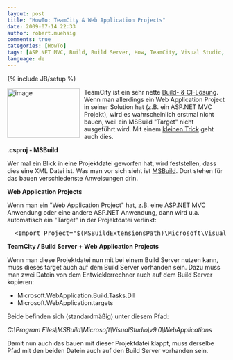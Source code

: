 ```yaml
---
layout: post
title: "HowTo: TeamCity & Web Application Projects"
date: 2009-07-14 22:33
author: robert.muehsig
comments: true
categories: [HowTo]
tags: [ASP.NET MVC, Build, Build Server, How, TeamCity, Visual Studio, Web Applicaiton Projects]
language: de
---
```

{% include JB/setup %}
<p><a href="{{BASE_PATH}}/assets/wp-images-de/image802.png"><img style="border-top-width: 0px; border-left-width: 0px; border-bottom-width: 0px; margin: 0px 10px 0px 0px; border-right-width: 0px" height="113" alt="image" src="{{BASE_PATH}}/assets/wp-images-de/image-thumb780.png" width="167" align="left" border="0"></a>TeamCity ist ein sehr nette <a href="{{BASE_PATH}}/2009/07/14/howto-continuous-integration-mit-teamcity/">Build- &amp; CI-Lösung</a>. Wenn man allerdings ein Web Application Project in seiner Solution hat (z.B. ein ASP.NET MVC Projekt), wird es wahrscheinlich erstmal nicht bauen, weil ein MSBuild "Target" nicht ausgeführt wird. Mit einem <a href="http://odetocode.com/Blogs/scott/archive/2006/05/30/3802.aspx">kleinen Trick</a> geht auch dies.</p><p><strong>.csproj - MSBuild</strong></p> <p>Wer mal ein Blick in eine Projektdatei geworfen hat, wird feststellen, dass dies eine XML Datei ist. Was man vor sich sieht ist <a href="http://msdn.microsoft.com/de-de/library/wea2sca5.aspx">MSBuild</a>. Dort stehen für das bauen verschiedenste Anweisungen drin.</p> <p><strong>Web Application Projects</strong></p> <p>Wenn man ein "Web Application Project" hat, z.B. eine ASP.NET MVC Anwendung oder eine andere ASP.NET Anwendung, dann wird u.a. automatisch ein "Target" in der Projektdatei verlinkt:</p> <div class="wlWriterSmartContent" id="scid:812469c5-0cb0-4c63-8c15-c81123a09de7:703c8e98-834a-4b74-934b-ec0228baf9cb" style="padding-right: 0px; display: inline; padding-left: 0px; float: none; padding-bottom: 0px; margin: 0px; padding-top: 0px"><pre name="code" class="c#">  &lt;Import Project="$(MSBuildExtensionsPath)\Microsoft\VisualStudio\v9.0\WebApplications\Microsoft.WebApplication.targets" /&gt;</pre></div>
<p><strong>TeamCity / Build Server + Web Application Projects</strong></p>
<p>Wenn man diese Projektdatei nun mit bei einem Build Server nutzen kann, muss dieses target auch auf dem Build Server vorhanden sein. Dazu muss man zwei Datein von dem Entwicklerrechner auch auf dem Build Server kopieren:</p>
<ul>
<li>Microsoft.WebApplication.Build.Tasks.Dll 
<li>Microsoft.WebApplication.targets</li></ul>
<p>Beide befinden sich (standardmäßig) unter diesem Pfad:</p>
<p><em>C:\Program Files\MSBuild\Microsoft\VisualStudio\v9.0\WebApplications</em></p>
<p>Damit nun auch das bauen mit dieser Projektdatei klappt, muss derselbe Pfad mit den beiden Datein auch auf den Build Server vorhanden sein.</p>
